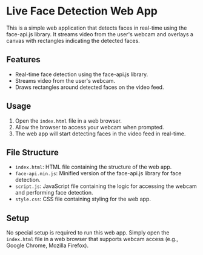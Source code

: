 # Live Face Detection Web App

This is a simple web application that detects faces in real-time using the face-api.js library. It streams video from the user's webcam and overlays a canvas with rectangles indicating the detected faces.

## Features

- Real-time face detection using the face-api.js library.
- Streams video from the user's webcam.
- Draws rectangles around detected faces on the video feed.

## Usage

1. Open the `index.html` file in a web browser.
2. Allow the browser to access your webcam when prompted.
3. The web app will start detecting faces in the video feed in real-time.

## File Structure

- `index.html`: HTML file containing the structure of the web app.
- `face-api.min.js`: Minified version of the face-api.js library for face detection.
- `script.js`: JavaScript file containing the logic for accessing the webcam and performing face detection.
- `style.css`: CSS file containing styling for the web app.

## Setup

No special setup is required to run this web app. Simply open the `index.html` file in a web browser that supports webcam access (e.g., Google Chrome, Mozilla Firefox).




